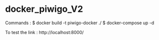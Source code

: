 # docker_piwigo_V2

Commands :
$ docker build -t piwigo-docker ./
$ docker-compose up -d

To test the link : http://localhost:8000/

